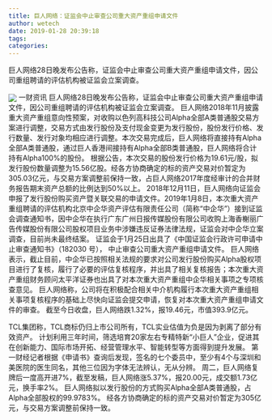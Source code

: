 ```yaml
---
title: 巨人网络：证监会中止审查公司重大资产重组申请文件
author: wetech
date: 2019-01-28 20:39:18
tags: 
categories: 
---
```

巨人网络28日晚发布公告称，证监会中止审查公司重大资产重组申请文件，因公司重组聘请的评估机构被证监会立案调查。
<!-- more -->
<img align="center" border="0" src="https://imgcdn.yicai.com/uppics/images/2019/01/59851bed204602308b2d04366534b900.jpg" />
一财资讯
巨人网络28日晚发布公告称，证监会中止审查公司重大资产重组申请文件，因公司重组聘请的评估机构被证监会立案调查。
巨人网络2018年11月披露重大资产重组意向性预案，对收购以色列高科技公司Alpha全部A类普通股交易方案进行调整，交易方式由发行股份及支付现金变更为发行股份，股份发行价格、发行数量、发行对象均相应进行调整。本次交易完成后，巨人网络将直接持有Alpha全部A类普通股，通过巨人香港间接持有Alpha全部B类普通股，巨人网络将合计持有Alpha100%的股份。
根据公告，本次交易的股份发行价格为19.61元/股，拟发行股份数量调整为15.56亿股。经各方协商确定的标的资产交易对价暂定为305.03亿元，与交易方案调整前保持一致，占巨人网络2017年度经审计的合并财务报告期末资产总额的比例达到50%以上。
2018年12月11日，巨人网络向证监会申报了发行股份购买资产暨关联交易的申请文件。2019年1月8日，本次重大资产重组聘请的评估机构北京中企华资产评估有限责任公司（简称“中企华”）接到证监会调查通知书，因中企华在执行广东广州日报传媒股份有限公司收购上海香榭丽广告传媒股份有限公司股权项目业务中涉嫌违反证券法律法规，证监会对中企华立案调查，目前尚未最终结案。
证监会于1月25日出具了《中国证监会行政许可申请中止审查通知书》（182030 号）， 中止审查公司重大资产重组申请文件。
巨人网络表示，截止目前，中企华已按照相关法规的要求对公司发行股份购买Alpha股权项目进行了复核，履行了必要的评估复核程序，并出具了相关复核报告；本次重大资产重组财务顾问太平洋证券也出具了对本次重大资产重组中企华相关事项之专项核查意见。
巨人网络称，公司将在积极配合相关中介机构履行本次重大资产重组相关事项复核程序的基础上尽快向证监会提交申请，恢复对本次重大资产重组申请文件的审查。
截至今日收盘，巨人网络跌1.32%，报19.46元，市值393.9亿元。
 
 
TCL集团称，TCL商标仍归上市公司所有，TCL实业估值为负是因为剥离了部分有效资产。
计划利用三年时间，筛选培育20家左右专精特新“小巨人”企业，促进其在创新能力、国际市场开拓、经营管理水平、智能转型等方面得到提升发展。
第一财经记者根据《申请书》查询后发现，签名的七个委员中，至少有4个与深圳和美医院的医生同名，其他三位因为字体无法辨认，无从分辨。
周二，巨人网络复牌后一度高开进7%，截至发稿，巨人网络涨5.37%，报20.00元，成交额1.73亿元，换手率2%。
巨人网络拟以发行股份的方式购买Alpha全部A类普通股，占Alpha全部股权的99.9783%。 经各方协商确定的标的资产交易对价暂定为305亿元，与交易方案调整前保持一致。
